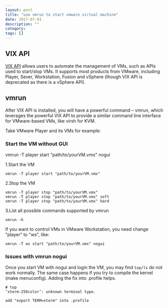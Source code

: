 ```yaml
---
layout: post
title: "use vmrun to start vmware virtual machine"
date: 2017-07-01
description: ""
category: 
tags: []
---
```


## VIX API

[VIX API](https://www.vmware.com/support/developer/vix-api/) allows users to automate the management of VMs, such as APIs used to start/stop VMs. It supports most products from VMware, including Player, Sever, Workstation, Fusion and vSphere (though VIX API is deprecated as there is a vSphere API).

## vmrun

After VIX API is installed, you will have a powerful command – vmrun, which leverages the powerful VIX API to provide a similar command line interface for VMware-based VMs, like virsh for KVM.

Take VMware Player and its VMs for example:

### Start the VM without GUI
vmrun -T player start "path/to/yourVM.vmx" nogui

1.Start the VM

```
vmrun -T player start "path/to/yourVM.vmx"
```

2.Stop the VM

```
vmrun -T player stop "path/to/yourVM.vmx"
vmrun -T player stop "path/to/yourVM.vmx" soft
vmrun -T player stop "path/to/yourVM.vmx" hard
```

3.List all possible commands supported by vmrun

```
vmrun -h
```

If you want to control VMs in VMware Workstation, you need change "player" to "ws", like:

```
vmrun -T ws start "path/to/yourVM.vmx" nogui
```

### Issues with vmrun nogui

Once you start VM with nogui and login the VM, you may find `top/ls` do not work normally. The same case happens if you try to compile the kernel (make menuconfig). Adding the fix into .profile helps.

```
# top
‘xterm-256color’: unknown terminal type.

add "export TERM=xterm" into .profile
```
